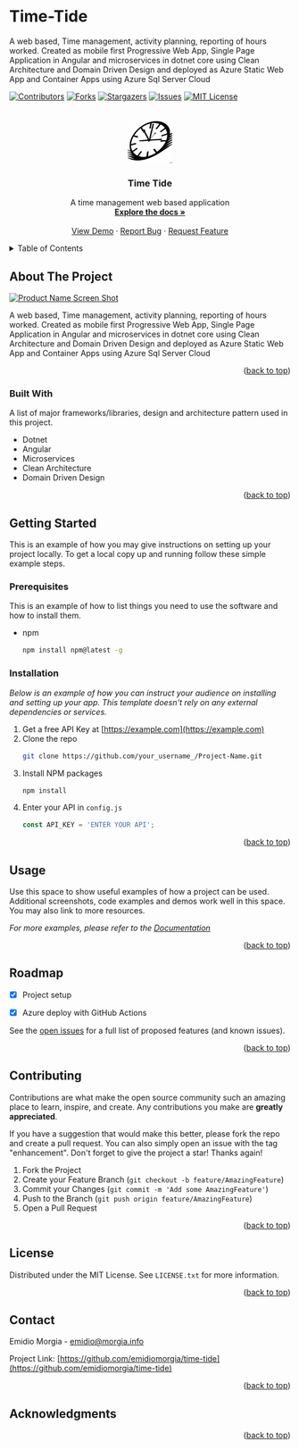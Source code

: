 # Time-Tide
A web based, Time management, activity planning, reporting of hours worked. Created as mobile first Progressive Web App, Single Page Application in Angular and microservices in dotnet core using Clean Architecture and Domain Driven Design and deployed as Azure Static Web App and Container Apps using Azure Sql Server Cloud

[![Contributors][contributors-shield]][contributors-url]
[![Forks][forks-shield]][forks-url]
[![Stargazers][stars-shield]][stars-url]
[![Issues][issues-shield]][issues-url]
[![MIT License][license-shield]][license-url]



<!-- PROJECT LOGO -->
<br />
<div align="center">
  <a href="https://github.com/emidiomorgia/time-tode">
    <img src="./docs/images/logo.png" alt="Logo" width="80" height="80">
  </a>

  <h3 align="center">Time Tide</h3>

  <p align="center">
    A time management web based application
    <br />
    <a href="https://github.com/emidiomorgia/time-tide"><strong>Explore the docs »</strong></a>
    <br />
    <br />
    <a href="https://github.com/emidiomorgia/time-tide">View Demo</a>
    ·
    <a href="https://github.com/emidiomorgia/time-tide/issues">Report Bug</a>
    ·
    <a href="https://github.com/emidiomorgia/time-tide/issues">Request Feature</a>
  </p>
</div>



<!-- TABLE OF CONTENTS -->
<details>
  <summary>Table of Contents</summary>
  <ol>
    <li>
      <a href="#about-the-project">About The Project</a>
      <ul>
        <li><a href="#built-with">Built With</a></li>
      </ul>
    </li>
    <li>
      <a href="#getting-started">Getting Started</a>
      <ul>
        <li><a href="#prerequisites">Prerequisites</a></li>
        <li><a href="#installation">Installation</a></li>
      </ul>
    </li>
    <li><a href="#usage">Usage</a></li>
    <li><a href="#roadmap">Roadmap</a></li>
    <li><a href="#contributing">Contributing</a></li>
    <li><a href="#license">License</a></li>
    <li><a href="#contact">Contact</a></li>
    <li><a href="#acknowledgments">Acknowledgments</a></li>
  </ol>
</details>



<!-- ABOUT THE PROJECT -->
## About The Project

[![Product Name Screen Shot][product-screenshot]](https://time-tide.morgia.info)

A web based, Time management, activity planning, reporting of hours worked. Created as mobile first Progressive Web App, Single Page Application in Angular and microservices in dotnet core using Clean Architecture and Domain Driven Design and deployed as Azure Static Web App and Container Apps using Azure Sql Server Cloud

<p align="right">(<a href="#readme-top">back to top</a>)</p>



### Built With

A list of major frameworks/libraries, design and architecture pattern used in this project.

* Dotnet
* Angular
* Microservices
* Clean Architecture
* Domain Driven Design

<p align="right">(<a href="#readme-top">back to top</a>)</p>



<!-- GETTING STARTED -->
## Getting Started

This is an example of how you may give instructions on setting up your project locally.
To get a local copy up and running follow these simple example steps.

### Prerequisites

This is an example of how to list things you need to use the software and how to install them.
* npm
  ```sh
  npm install npm@latest -g
  ```

### Installation

_Below is an example of how you can instruct your audience on installing and setting up your app. This template doesn't rely on any external dependencies or services._

1. Get a free API Key at [https://example.com](https://example.com)
2. Clone the repo
   ```sh
   git clone https://github.com/your_username_/Project-Name.git
   ```
3. Install NPM packages
   ```sh
   npm install
   ```
4. Enter your API in `config.js`
   ```js
   const API_KEY = 'ENTER YOUR API';
   ```

<p align="right">(<a href="#readme-top">back to top</a>)</p>



<!-- USAGE EXAMPLES -->
## Usage

Use this space to show useful examples of how a project can be used. Additional screenshots, code examples and demos work well in this space. You may also link to more resources.

_For more examples, please refer to the [Documentation](https://example.com)_

<p align="right">(<a href="#readme-top">back to top</a>)</p>



<!-- ROADMAP -->
## Roadmap

- [x] Project setup
- [x] Azure deploy with GitHub Actions


See the [open issues](https://github.com/emidiomorgia/time-tide/issues) for a full list of proposed features (and known issues).

<p align="right">(<a href="#readme-top">back to top</a>)</p>



<!-- CONTRIBUTING -->
## Contributing

Contributions are what make the open source community such an amazing place to learn, inspire, and create. Any contributions you make are **greatly appreciated**.

If you have a suggestion that would make this better, please fork the repo and create a pull request. You can also simply open an issue with the tag "enhancement".
Don't forget to give the project a star! Thanks again!

1. Fork the Project
2. Create your Feature Branch (`git checkout -b feature/AmazingFeature`)
3. Commit your Changes (`git commit -m 'Add some AmazingFeature'`)
4. Push to the Branch (`git push origin feature/AmazingFeature`)
5. Open a Pull Request

<p align="right">(<a href="#readme-top">back to top</a>)</p>



<!-- LICENSE -->
## License

Distributed under the MIT License. See `LICENSE.txt` for more information.

<p align="right">(<a href="#readme-top">back to top</a>)</p>



<!-- CONTACT -->
## Contact

Emidio Morgia - emidio@morgia.info

Project Link: [https://github.com/emidiomorgia/time-tide](https://github.com/emidiomorgia/time-tide)

<p align="right">(<a href="#readme-top">back to top</a>)</p>



<!-- ACKNOWLEDGMENTS -->
## Acknowledgments

<p align="right">(<a href="#readme-top">back to top</a>)</p>



<!-- MARKDOWN LINKS & IMAGES -->
<!-- https://www.markdownguide.org/basic-syntax/#reference-style-links -->
[contributors-shield]: https://img.shields.io/github/contributors/emidiomorgia/time-tide.svg?style=for-the-badge
[contributors-url]: https://github.com/emidiomorgia/time-tide/graphs/contributors
[forks-shield]: https://img.shields.io/github/forks/emidiomorgia/time-tide.svg?style=for-the-badge
[forks-url]: https://github.com/emidiomorgia/time-tide/network/members
[stars-shield]: https://img.shields.io/github/stars/emidiomorgia/time-tide.svg?style=for-the-badge
[stars-url]: https://github.com/emidiomorgia/time-tide/stargazers
[issues-shield]: https://img.shields.io/github/issues/emidiomorgia/time-tide.svg?style=for-the-badge
[issues-url]: https://github.com/emidiomorgia/time-tide/issues
[license-shield]: https://img.shields.io/github/license/emidiomorgia/time-tide.svg?style=for-the-badge
[license-url]: https://github.com/emidiomorgia/time-tide/blob/master/LICENSE.txt
[product-screenshot]: images/screenshot.png
[Angular.io]: https://img.shields.io/badge/Angular-DD0031?style=for-the-badge&logo=angular&logoColor=white
[Angular-url]: https://angular.io/
[Bootstrap.com]: https://img.shields.io/badge/Bootstrap-563D7C?style=for-the-badge&logo=bootstrap&logoColor=white
[Bootstrap-url]: https://getbootstrap.com
[JQuery.com]: https://img.shields.io/badge/jQuery-0769AD?style=for-the-badge&logo=jquery&logoColor=white
[JQuery-url]: https://jquery.com 
